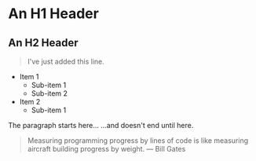 # An H1 Header
## An H2 Header
> I've just added this line.
- Item 1
  - Sub-item 1
  - Sub-item 2
- Item 2
  - Sub-item 1

The paragraph starts here...
...and doesn't end until here.

> Measuring programming progress by lines of code is like measuring aircraft building progress by weight. — Bill Gates